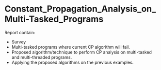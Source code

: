 # Constant_Propagation_Analysis_on_Multi-Tasked_Programs
 
Report contain:
* Survey
* Multi-tasked programs where current CP algorithm will fail. 
* Proposed algorithm/technique to perform CP analysis on multi-tasked and multi-threaded programs.  
* Applying the proposed algorithms on the previous examples.